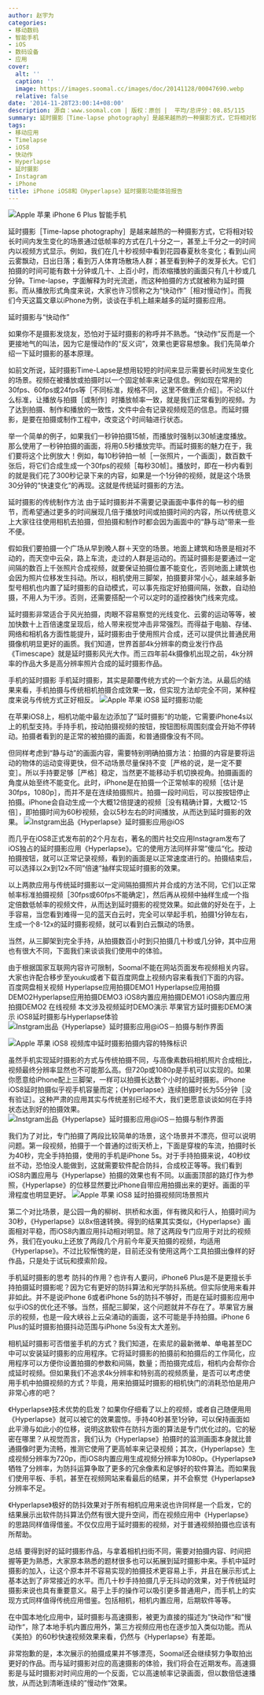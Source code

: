 ```yaml
---
author: 赵宇为
categories:
- 移动数码
- 智能手机
- iOS
- 数码设备
- 应用
cover:
  alt: ''
  caption: ''
  image: https://images.soomal.cc/images/doc/20141128/00047690.webp
  relative: false
date: '2014-11-28T23:00:14+08:00'
description: 源自：www.soomal.com | 版权：原创 |  平均/总评分：08.85/115
summary: 延时摄影［Time-lapse photography］是越来越热的一种摄影方式，它将相对较长时间内发生变化的场景通过低帧率的方式在几十分之一，甚至上千分之一的时间内以视频方式显示。例如，我们在几十秒视频中看到花园春夏秋冬变化；看到山间云雾飘动，日出日落；种子发芽等等。现在手机也可以达到近似效果……
tags:
- 移动应用
- Timelapse
- iOS8
- 快动作
- Hyperlapse
- 延时摄影
- Instagram
- iPhone
title: iPhone iOS8和《Hyperlapse》延时摄影功能体验报告
---
```


![Apple 苹果 iPhone 6 Plus 智能手机](https://images.soomal.cc/images/doc/20141113/00047333.webp)



延时摄影［Time-lapse photography］是越来越热的一种摄影方式，它将相对较长时间内发生变化的场景通过低帧率的方式在几十分之一，甚至上千分之一的时间内以视频方式显示。例如，我们在几十秒视频中看到花园春夏秋冬变化；看到山间云雾飘动，日出日落；看到万人体育场散场人群；甚至看到种子的发芽长大。它们拍摄的时间可能有数十分钟或几十、上百小时，而浓缩播放的画面只有几十秒或几分钟。Time-lapse，字面解释为时光流逝，而这种拍摄的方式就被称为延时摄影。而从播放形式角度来说，大家也许习惯称之为“快动作”［相对慢动作］。而我们今天这篇文章以iPhone为例，谈谈在手机上越来越多的延时摄影应用。



延时摄影与“快动作”



如果你不是摄影发烧友，恐怕对于延时摄影的称呼并不熟悉。“快动作”反而是一个更接地气的叫法，因为它是慢动作的“反义词”，效果也更容易想象。我们先简单介绍一下延时摄影的基本原理。

如前文所说，延时摄影Time-Lapse是想用较短的时间来显示需要长时间发生变化的场景。视频在被播放或拍摄时以一个固定帧率来记录信息。例如现在常用的30fps、60fps或24fps等［不同标准，规格不同，这里不做重点介绍］。不论以什么标准，让播放与拍摄［或制作］时播放帧率一致，就是我们正常看到的视频。为了达到拍摄、制作和播放的一致性，文件中会有记录视频规范的信息。而延时摄影，是要在拍摄或制作工程中，改变这个时间轴进行状态。

举一个简单的例子，如果我们一秒钟拍摄15帧，而播放时强制以30帧速度播放。那么使用了一秒钟拍摄的画面，将用0.5秒播放完毕。而延时摄影的魅力在于，我们要将这个比例放大！例如，每10秒钟拍一帧［一张照片，一个画面］，数百数千张后，将它们合成生成一个30fps的视频［每秒30帧］。播放时，即在一秒内看到的就是我们花了300秒记录下来的内容，如果是一个1分钟的视频，就是这个场景30分钟的“快速变化“的再现。这就是传统延时摄影的方法。

延时摄影的传统制作方法
由于延时摄影并不需要记录画面中事件的每一秒的细节，而希望通过更多的时间展现几倍于播放时间或拍摄时间的内容，所以传统意义上大家往往使用相机去拍摄，但拍摄和制作时都会因为画面中的“静与动”带来一些不便。

假如我们要拍摄一个广场从早到晚人群＋天空的场景。地面上建筑和场景是相对不动的，而天空中云朵，路上车流，走过的人群是运动的。而延时摄影是要通过一定间隔的数百上千张照片合成视频，就要保证拍摄位置不能变化，否则地面上建筑也会因为照片位移发生抖动。所以，相机使用三脚架，拍摄要非常小心，越来越多新型号相机也内置了延时摄影的自动模式，可以事先指定好拍摄间隔，张数，自动拍摄，不用人为干涉。否则，还需要搭配一个可以定时的遥控器快门线来完成。

延时摄影非常适合于风光拍摄，肉眼不容易察觉的光线变化、云雾的运动等等，被加快数十上百倍速度呈现后，给人带来视觉冲击非常强烈。而得益于电脑、存储、网络和相机各方面性能提升，延时摄影由于使用照片合成，还可以提供比普通民用摄像机明显更好的画质。我们知道，世界首部4k分辨率的商业发行作品《Timescape》就是延时摄影风光大作。而三四年前4k摄像机出现之前，4k分辨率的作品大多是高分辨率照片合成的延时摄影作品。

手机的延时摄影
手机延时摄影，其实是颠覆传统方式的一个新方法。从最后的结果来看，手机拍摄与传统相机拍摄合成效果一致，但实现方法却完全不同，某种程度来说与传统方式正好相反。
![Apple 苹果 iOS8 延时摄影功能](https://images.soomal.cc/images/doc/20141128/00047687.webp)




在苹果iOS8上，相机功能中最左边添加了”延时摄影“的功能，它需要iPhone4s以上的机型支持。手持手机，按动拍摄视频的按钮，按钮图标周围刻度会开始不停转动。拍摄者看到的是正常的被拍摄的画面，和普通摄像没有不同。

但同样考虑到“静与动”的画面内容，需要特别明确拍摄方法：拍摄的内容是要将运动的物体的运动变得更快，但不动场景尽量保持不变［严格的说，是一定不要变］。所以手持要足够［严格］稳定，当然更不能移动手机切换视角。拍摄画面的角度从始至终不能变化。此时，iPhone是在拍摄一个正常帧率的视频［估计是30fps，1080p］，而并不是在连续拍摄照片。拍摄一段时间后，可以按按钮停止拍摄。iPhone会自动生成一个大概12倍提速的视频［没有精确计算，大概12-15倍］，即拍摄时间为60秒视频，会以5秒左右的时间播放，从而达到延时摄影的效果。
![Instgram出品《Hyperlapse》延时摄影应用@iOS](https://images.soomal.cc/images/doc/20141128/00047688.webp)




而几乎在iOS8正式发布前的2个月左右，著名的图片社交应用Instagram发布了iOS独占的延时摄影应用《Hyperlapse》。它的使用方法同样非常”傻瓜“化。按动拍摄按钮，就可以正常记录视频，看到的画面是以正常速度进行的。拍摄结束后，可以选择以2x到12x不同”倍速“抽样实现延时摄影的效果。

以上两款应用与传统延时摄影以一定间隔拍摄照片并合成的方法不同，它们以正常帧率标准拍摄视频［30fps或60fps不能确定］，然后再从视频中抽样生成一个指定倍数低帧率的视频文件，从而达到延时摄影的视觉效果。如此做的好处在于，上手容易，当您看到难得一见的蓝天白云时，完全可以举起手机，拍摄1分钟左右，生成一个8-12x的延时摄影视频，就可以看到白云飘动的场景。

当然，从三脚架到完全手持，从拍摄数百小时到只拍摄几十秒或几分钟，其中应用也有很大不同，下面我们来谈谈我们使用中的体验。

由于根据国家互联网内容许可限制，Soomal不能在网站页面发布视频相关内容。大家也许配合移步至youku或者下载百度网盘上视频内容来看我们下面的内容。
百度网盘相关视频
Hyperlapse应用拍摄DEMO1
Hyperlapse应用拍摄DEMO2Hyperlapse应用拍摄DEMO3
iOS8内置应用拍摄DEMO1
iOS8内置应用拍摄DEMO2
在线视频
本文涉及视频延时DEMO演示
苹果官方延时摄影DEMO演示
iOS8延时摄影与Hyperlapse体验
![Instgram出品《Hyperlapse》延时摄影应用@iOS－拍摄与制作界面](https://images.soomal.cc/images/doc/20141128/00047691_01.webp)




![Apple 苹果 iOS8 视频库中延时摄影拍摄内容的特殊标识](https://images.soomal.cc/images/doc/20141128/00047692_01.webp)




虽然手机实现延时摄影的方式与传统拍摄不同，与高像素数码相机照片合成相比，视频最终分辨率显然也不可能那么高。但720p或1080p是手机可以实现的。如果你愿意给iPhone配上三脚架，一样可以拍摄长达数个小时的延时摄影。iPhone iOS8延时拍摄似乎视手机容量而定；《Hyperlapse》连续拍摄时长为55分钟［没有验证］。这种严肃的应用其实与传统差别已经不大，我们更愿意谈谈如何在手持状态达到好的拍摄效果。
![Instgram出品《Hyperlapse》延时摄影应用@iOS－拍摄与制作界面](https://images.soomal.cc/images/doc/20141128/00047689.webp)




我们为了对比，专门拍摄了两段比较简单的场景，这个场景并不漂亮，但可以说明问题。第一段视频，拍摄于一个普通的过街天桥上，下面是穿梭的车流，拍摄时长为40秒，完全手持拍摄，使用的手机是iPhone 5s。对于手持拍摄来说，40秒纹丝不动，恐怕没人能做到，这就需要软件配合防抖，合成校正等等。我们看到iOS8内置应用与《Hyperlapse》拍摄的效果也有不同。以画面顶部的路灯作为参照，《Hyperlapse》的位移显然要比iPhone自带应用拍摄出来的更好。画面的平滑程度也明显更好。
![Apple 苹果 iOS8 延时拍摄视频同场景照片](https://images.soomal.cc/images/doc/20141128/00047693.webp)




第二个对比场景，是公园一角的柳树、拱桥和水面，伴有微风和行人，拍摄时间为30秒，《Hyperlapse》以8x倍速转换。得到的结果其实类似，《Hyperlapse》画面相对平稳，而iOS8内置应用抖动相对明显。除了这两段专门应用于对比的视频外，我们在youku上还放了两段几个月前今年夏天拍摄的视频，均适用《Hyperlapse》。不过比较惭愧的是，目前还没有使用这两个工具拍摄出像样的好作品，只是处于试玩和摸索阶段。

手机延时摄影的思考
防抖的作用？也许有人要问，iPhone6 Plus是不是更擅长手持拍摄延时摄影呢？因为它有更好的防抖算法和光学防抖系统。但实际使用来看并非如此。并不是说iPhone 6或者iPhone 5s的防抖不够好，而是在延时摄影应用中似乎iOS的优化还不够。当然，搭配三脚架，这个问题就并不存在了。苹果官方展示的视频，也是一段大峡谷上云朵涌动的画面，这不可能是手持拍摄。iPhone 6 Plus的延时摄影拍摄抖动范围与iPhone 5s没有太大差别。

相机延时摄影可否借鉴手机的方式？我们知道，在索尼的最新微单、单电甚至DC中可以安装延时摄影的应用程序。它将延时摄影的拍摄前和拍摄后的工作简化，应用程序可以方便你设置拍摄的参数和间隔，数量；而拍摄完成后，相机内会帮你合成延时视频。但如果我们不追求4k分辨率和特别高的视频质量，是否可以考虑使用手机中拍摄视频的方式？毕竟，用来拍摄延时摄影的相机快门的消耗恐怕是用户非常心疼的吧？

《Hyperlapse》技术优势的启发？如果你仔细看了以上的视频，或者自己随便用用《Hyperlapse》就可以被它的效果震惊。手持40秒甚至1分钟，可以保持画面如此平滑与如此小的位移，说明这款软件在防抖方面的算法是专门优化过的。它的秘密在哪里？从视觉而言，我们认为《Hyperlapse》拍摄时的监测画面本身就比普通摄像时更为流畅，推测它使用了更高帧率来记录视频；其次，《Hyperlapse》生成视频分辨率为720p，而iOS8内置应用生成视频分辨率为1080p。《Hyperlapse》牺牲了分辨率，为防抖运算争取了更多的冗余像素和足够好的软件算法。而如果我们使用平板、手机，甚至在视频网站来看最后的结果，并不会察觉《Hyperlapse》分辨率不足。

《Hyperlapse》极好的防抖效果对于所有相机应用来说也许同样是一个启发，它的结果展示出软件防抖算法仍然有很大提升空间，而在视频应用中《Hyperlapse》的思路同样值得借鉴。不仅仅应用于延时摄影的视频，对于普通视频拍摄也应该有所帮助。

总结
要得到好的延时摄影作品，与拿着相机扫街不同，需要对拍摄内容、时间把握等更为熟悉，大家原本熟悉的题材很多也可以拓展到延时摄影中来。手机中延时摄影的加入，让这个原本并不容易实现的拍摄技术更容易上手，并且在展示形式上基本达到了非常接近的水平。而几十秒手持拍摄几乎无抖动的效果，对于传统延时摄影来说也具有重要意义。易于上手的操作可以吸引更多普通用户，而手机上的实现方式同样值得传统应用借鉴。包括相机，相机内置应用，后期软件等等。


在中国本地化应用中，延时摄影与高速摄影，被更为直接的描述为”快动作“和”慢动作“，除了本地手机内置应用外，第三方视频应用也在逐步加入类似功能。而从《美拍》的60秒快速视频效果来看，仍然与《Hyperlapse》有差距。

非常抱歉的是，本次展示的拍摄成果并不够漂亮，Soomal还会继续努力争取拍出更好的作品。而与延时摄影对应的高速摄影的体验，我们将会在近期发布。高速摄影是与延时摄影对时间应用的一个反面，它以高速帧率记录画面，但以数倍低速播放，从而达到清晰连续的”慢动作“效果。